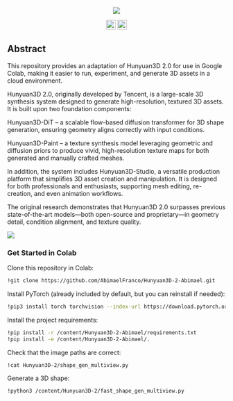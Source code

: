 <p align="center">
  <img src="assets/images/system.jpg">
</p>

<div align="center">
  <a href="https://3d-models.hunyuan.tencent.com/" target="_blank"><img src="https://img.shields.io/badge/Oficial%20website-333399.svg?logo=homepage" height="22px"></a>
  <a href="https://github.com/Tencent-Hunyuan/Hunyuan3D-2" target="_blank"><img src="https://img.shields.io/badge/Original%20repo-2b6cb0.svg?logo=github" height="22px"></a>
</div>

## **Abstract** 

This repository provides an adaptation of Hunyuan3D 2.0 for use in Google Colab, making it easier to run, experiment, and generate 3D assets in a cloud environment.

Hunyuan3D 2.0, originally developed by Tencent, is a large-scale 3D synthesis system designed to generate high-resolution, textured 3D assets. It is built upon two foundation components:

Hunyuan3D-DiT – a scalable flow-based diffusion transformer for 3D shape generation, ensuring geometry aligns correctly with input conditions.

Hunyuan3D-Paint – a texture synthesis model leveraging geometric and diffusion priors to produce vivid, high-resolution texture maps for both generated and manually crafted meshes.

In addition, the system includes Hunyuan3D-Studio, a versatile production platform that simplifies 3D asset creation and manipulation. It is designed for both professionals and enthusiasts, supporting mesh editing, re-creation, and even animation workflows.

The original research demonstrates that Hunyuan3D 2.0 surpasses previous state-of-the-art models—both open-source and proprietary—in geometry detail, condition alignment, and texture quality.

<p align="left">
  <img src="assets/images/arch.jpg">
</p>

### Get Started in Colab

Clone this repository in Colab:

```bash
!git clone https://github.com/AbimaelFranco/Hunyuan3D-2-Abimael.git
```

Install PyTorch (already included by default, but you can reinstall if needed):

```bash
!pip3 install torch torchvision --index-url https://download.pytorch.org/whl/cu126
```

Install the project requirements:

```bash
!pip install -r /content/Hunyuan3D-2-Abimael/requirements.txt
!pip install -e /content/Hunyuan3D-2-Abimael/.
```

Check that the image paths are correct:

```bash
!cat Hunyuan3D-2/shape_gen_multiview.py
```

Generate a 3D shape:

```bash
!python3 /content/Hunyuan3D-2/fast_shape_gen_multiview.py
```
